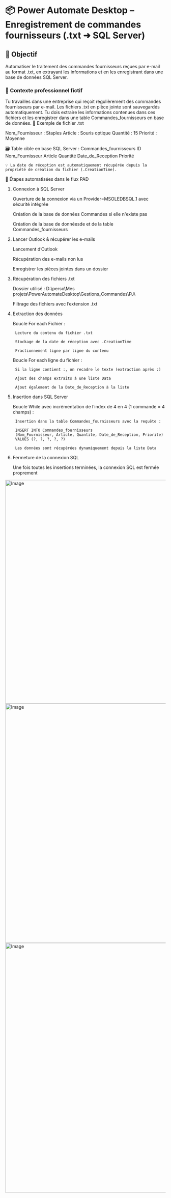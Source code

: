 # 📦 Power Automate Desktop – Enregistrement de commandes fournisseurs (.txt ➜ SQL Server)

## 🎯 Objectif

Automatiser le traitement des commandes fournisseurs reçues par e-mail au format .txt, en extrayant les informations et en les enregistrant dans une base de données SQL Server.

### 🏢 Contexte professionnel fictif

Tu travailles dans une entreprise qui reçoit régulièrement des commandes fournisseurs par e-mail. Les fichiers .txt en pièce jointe sont sauvegardés automatiquement.
Tu dois extraire les informations contenues dans ces fichiers et les enregistrer dans une table Commandes_fournisseurs en base de données.
🧪 Exemple de fichier .txt

Nom_Fournisseur : Staples
Article : Souris optique
Quantité : 15
Priorité : Moyenne

🗃️ Table cible en base SQL Server : Commandes_fournisseurs
ID	Nom_Fournisseur	Article	Quantité	Date_de_Reception	Priorité

    💡 La date de réception est automatiquement récupérée depuis la propriété de création du fichier (.CreationTime).

🔧 Étapes automatisées dans le flux PAD
1. Connexion à SQL Server

    Ouverture de la connexion via un Provider=MSOLEDBSQL.1 avec sécurité intégrée

    Création de la base de données Commandes si elle n'existe pas

     Création de la base de donnéesde et de la table Commandes_fournisseurs

2. Lancer Outlook & récupérer les e-mails

    Lancement d’Outlook

    Récupération des e-mails non lus

    Enregistrer les pièces jointes dans un dossier

3. Récupération des fichiers .txt

    Dossier utilisé :
    D:\perso\Mes    projets\PowerAutomateDesktop\Gestions_Commandes\PJ\

    Filtrage des fichiers avec l’extension .txt

4. Extraction des données

    Boucle For each Fichier :

        Lecture du contenu du fichier .txt

        Stockage de la date de réception avec .CreationTime

        Fractionnement ligne par ligne du contenu

    Boucle For each ligne du fichier :

        Si la ligne contient :, on recadre le texte (extraction après :)

        Ajout des champs extraits à une liste Data

        Ajout également de la Date_de_Reception à la liste

5. Insertion dans SQL Server

    Boucle While avec incrémentation de l’index de 4 en 4 (1 commande = 4 champs) :

        Insertion dans la table Commandes_fournisseurs avec la requête :

        INSERT INTO Commandes_fournisseurs
        (Nom_Fournisseur, Article, Quantite, Date_de_Reception, Priorite)
        VALUES (?, ?, ?, ?, ?)

        Les données sont récupérées dynamiquement depuis la liste Data

6. Fermeture de la connexion SQL

    Une fois toutes les insertions terminées, la connexion SQL est fermée proprement


<img width="1340" height="703" alt="Image" src="https://github.com/user-attachments/assets/fadb3325-8ae6-48f9-a20e-e74ad0c8b3f0" />
<img width="1368" height="752" alt="Image" src="https://github.com/user-attachments/assets/9f49da6c-c4f4-4d58-839d-58572f1d5c0c" />
<img width="1412" height="785" alt="Image" src="https://github.com/user-attachments/assets/ffeca812-5481-45ca-ba00-5fa2534109d2" />

